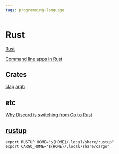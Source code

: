 ```yaml
---
tags: programming-language
---
```

# Rust
[Rust](https://www.rust-lang.org/)

[Command line apps in Rust](https://rust-cli.github.io/book/index.html)
## Crates
[clap](https://docs.rs/clap/latest/clap/)
[argh](https://docs.rs/argh/latest/argh/)

## etc
[Why Discord is switching from Go to Rust](https://discord.com/blog/why-discord-is-switching-from-go-to-rust)

## [rustup](https://rustup.rs/)
```
export RUSTUP_HOME="${HOME}/.local/share/rustup"
export CARGO_HOME="${HOME}/.local/share/cargo"
```